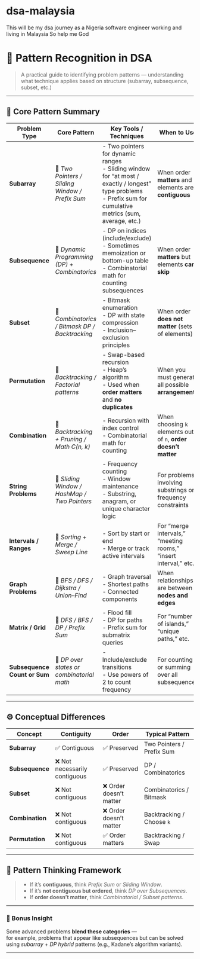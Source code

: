 # dsa-malaysia
This will be my dsa journey as a Nigeria software engineer working and living in Malaysia
So help me God


# 🧩 Pattern Recognition in DSA

> A practical guide to identifying problem patterns — understanding what technique applies based on structure (subarray, subsequence, subset, etc.)

---

## 🧠 Core Pattern Summary

| **Problem Type** | **Core Pattern** | **Key Tools / Techniques** | **When to Use** |
|------------------|------------------|-----------------------------|-----------------|
| **Subarray** | 🔹 *Two Pointers / Sliding Window / Prefix Sum* | - Two pointers for dynamic ranges<br>- Sliding window for “at most / exactly / longest” type problems<br>- Prefix sum for cumulative metrics (sum, average, etc.) | When order **matters** and elements are **contiguous** |
| **Subsequence** | 🔹 *Dynamic Programming (DP)* + *Combinatorics* | - DP on indices (include/exclude)<br>- Sometimes memoization or bottom-up table<br>- Combinatorial math for counting subsequences | When order **matters** but elements **can skip** |
| **Subset** | 🔹 *Combinatorics / Bitmask DP / Backtracking* | - Bitmask enumeration<br>- DP with state compression<br>- Inclusion–exclusion principles | When order **does not matter** (sets of elements) |
| **Permutation** | 🔹 *Backtracking / Factorial patterns* | - Swap-based recursion<br>- Heap’s algorithm<br>- Used when **order matters** and **no duplicates** | When you must generate all possible **arrangements** |
| **Combination** | 🔹 *Backtracking + Pruning / Math C(n, k)* | - Recursion with index control<br>- Combinatorial math for counting | When choosing `k` elements out of `n`, **order doesn’t matter** |
| **String Problems** | 🔹 *Sliding Window / HashMap / Two Pointers* | - Frequency counting<br>- Window maintenance<br>- Substring, anagram, or unique character logic | For problems involving substrings or frequency constraints |
| **Intervals / Ranges** | 🔹 *Sorting + Merge / Sweep Line* | - Sort by start or end<br>- Merge or track active intervals | For “merge intervals,” “meeting rooms,” “insert interval,” etc. |
| **Graph Problems** | 🔹 *BFS / DFS / Dijkstra / Union–Find* | - Graph traversal<br>- Shortest paths<br>- Connected components | When relationships are between **nodes and edges** |
| **Matrix / Grid** | 🔹 *DFS / BFS / DP / Prefix Sum* | - Flood fill<br>- DP for paths<br>- Prefix sum for submatrix queries | For “number of islands,” “unique paths,” etc. |
| **Subsequence Count or Sum** | 🔹 *DP over states or combinatorial math* | - Include/exclude transitions<br>- Use powers of 2 to count frequency | For counting or summing over all subsequences |

---

## ⚙️ Conceptual Differences

| **Concept** | **Contiguity** | **Order** | **Typical Pattern** |
|--------------|----------------|------------|----------------------|
| **Subarray** | ✅ Contiguous | ✅ Preserved | Two Pointers / Prefix Sum |
| **Subsequence** | ❌ Not necessarily contiguous | ✅ Preserved | DP / Combinatorics |
| **Subset** | ❌ Not contiguous | ❌ Order doesn’t matter | Combinatorics / Bitmask |
| **Combination** | ❌ Not contiguous | ❌ Order doesn’t matter | Backtracking / Choose `k` |
| **Permutation** | ❌ Not contiguous | ✅ Order matters | Backtracking / Swap |

---

## 🎯 Pattern Thinking Framework

> - If it’s **contiguous**, think *Prefix Sum* or *Sliding Window*.  
> - If it’s **not contiguous but ordered**, think *DP over Subsequences*.  
> - If **order doesn’t matter**, think *Combinatorial / Subset patterns*.

---

### 🧭 Bonus Insight

Some advanced problems **blend these categories** —  
for example, problems that appear like subsequences but can be solved using *subarray + DP hybrid* patterns (e.g., Kadane’s algorithm variants).

---
